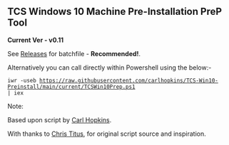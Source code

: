 ## TCS Windows 10 Machine Pre-Installation PreP Tool ##

**Current Ver - v0.11**

See [Releases](https://github.com/carlhopkins/TCS-Win10-Preinstall/releases) for batchfile - **Recommended!**.

Alternatively you can call directly within Powershell using the below:- 

<code>iwr -useb https://raw.githubusercontent.com/carlhopkins/TCS-Win10-Preinstall/main/current/TCSWin10Prep.ps1 | iex</code>

Note:

Based upon script by [Carl Hopkins](https://github.com/carlhopkins).

With thanks to [Chris Titus](https://github.com/ChrisTitusTech), for original script source and inspiration.